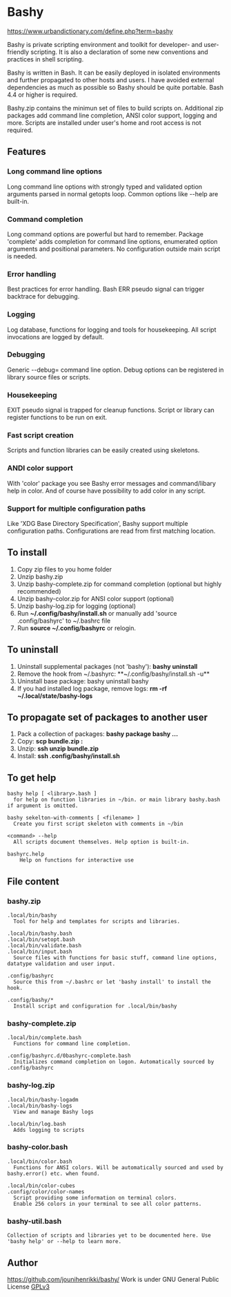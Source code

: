# Bashy
https://www.urbandictionary.com/define.php?term=bashy

Bashy is private scripting environment and toolkit for developer- and user-friendly scripting.
It is also a declaration of some new conventions and practices in shell scripting.

Bashy is written in Bash.
It can be easily deployed in isolated environments and further propagated to other hosts and users.
I have avoided external dependencies as much as possible so Bashy should be quite portable.
Bash 4.4 or higher is required.

Bashy.zip contains the minimun set of files to build scripts on. Additional zip packages add command line completion, ANSI color support, logging and more.
Scripts are installed under user's home and root access is not required.

## Features
### Long command line options
Long command line options with strongly typed and validated option arguments parsed in normal getopts loop. Common options like --help are built-in.

### Command completion
Long command options are powerful but hard to remember. Package 'complete' adds completion for command line options, enumerated option arguments and positional parameters. No configuration outside main script is needed.

### Error handling
Best practices for error handling. Bash ERR pseudo signal can trigger backtrace for debugging.

### Logging
Log database, functions for logging and tools for housekeeping. All script invocations are logged by default.

### Debugging
Generic --debug= command line option. Debug options can be registered in library source files or scripts.

### Housekeeping
EXIT pseudo signal is trapped for cleanup functions. Script or library can register functions to be run on exit.

### Fast script creation
Scripts and function libraries can be easily created using skeletons.

### ANDI color support
With 'color' package you see Bashy error messages and command/libary help in color. And of course have possibility to add color in any script.

### Support for multiple configuration paths
Like 'XDG Base Directory Specification', Bashy support multiple configuration paths. Configurations are read from first matching location.

## To install
1. Copy zip files to you home folder
2. Unzip bashy.zip
3. Unzip bashy-complete.zip for command completion (optional but highly recommended)
4. Unzip bashy-color.zip for ANSI color support (optional)
5. Unzip bashy-log.zip for logging (optional)
6. Run **~/.config/bashy/install.sh** or manually add 'source .config/bashyrc' to ~/.bashrc file
7. Run **source ~/.config/bashyrc** or relogin.

## To uninstall
1. Uninstall supplemental packages (not 'bashy'): **bashy uninstall <package>**
2. Remove the hook from ~/.bashyrc: **~/.config/bashy/install.sh -u**
3. Uninstall base package: bashy uninstall bashy
4. If you had installed log package, remove logs: **rm -rf ~/.local/state/bashy-logs**

## To propagate set of packages to another user
1. Pack a collection of packages: **bashy package bashy <package> ...**
2. Copy: **scp bundle.zip <login>:**
3. Unzip: **ssh <login> unzip bundle.zip**
4. Install: **ssh <login> .config/bashy/install.sh**

## To get help
    bashy help [ <library>.bash ]
      for help on function libraries in ~/bin. or main library bashy.bash if argument is omitted.

    bashy sekelton-with-comments [ <filename> ]
      Create you first script skeleton with comments in ~/bin

    <command> --help
      All scripts document themselves. Help option is built-in.

    bashyrc.help
        Help on functions for interactive use
## File content
### bashy.zip
    .local/bin/bashy
      Tool for help and templates for scripts and libraries.

    .local/bin/bashy.bash
    .local/bin/setopt.bash
    .local/bin/validate.bash
    .local/bin/input.bash
      Source files with functions for basic stuff, command line options, datatype validation and user input.

    .config/bashyrc
      Source this from ~/.bashrc or let 'bashy install' to install the hook.

    .config/bashy/*
      Install script and configuration for .local/bin/bashy
### bashy-complete.zip
    .local/bin/complete.bash
      Functions for command line completion.

    .config/bashyrc.d/0bashyrc-complete.bash
      Initializes command completion on logon. Automatically sourced by .config/bashyrc
### bashy-log.zip
    .local/bin/bashy-logadm
    .local/bin/bashy-logs
      View and manage Bashy logs

    .local/bin/log.bash
      Adds logging to scripts
### bashy-color.bash
    .local/bin/color.bash
      Functions for ANSI colors. Will be automatically sourced and used by bashy.error() etc. when found.

    .local/bin/color-cubes
    .config/color/color-names
      Script providing some information on terminal colors.
      Enable 256 colors in your terminal to see all color patterns.
### bashy-util.bash
    Collection of scripts and libraries yet to be documented here. Use 'bashy help' or --help to learn more.
## Author
https://github.com/jounihenrikki/bashy/
Work is under GNU General Public License [GPLv3](https://www.gnu.org/licenses/gpl-3.0.html)
